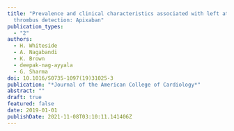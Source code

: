```yaml
---
title: "Prevalence and clinical characteristics associated with left atrial
  thrombus detection: Apixaban"
publication_types:
  - "2"
authors:
  - H. Whiteside
  - A. Nagabandi
  - K. Brown
  - deepak-nag-ayyala
  - G. Sharma
doi: 10.1016/S0735-1097(19)31025-3
publication: "*Journal of the American College of Cardiology*"
abstract: ""
draft: true
featured: false
date: 2019-01-01
publishDate: 2021-11-08T03:10:11.141406Z
---
```

